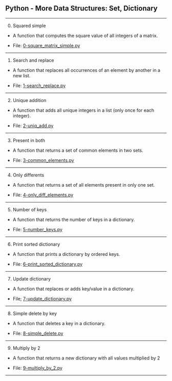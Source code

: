 ## Python - More Data Structures: Set, Dictionary

---

0. Squared simple

- A function that computes the square value of all integers of a matrix.

- File: [0-square_matrix_simple.py](./0-square_matrix_simple.py)

---

1. Search and replace

- A function that replaces all occurrences of an element by another in a new list.

- File: [1-search_replace.py](./1-search_replace.py)

---

2. Unique addition

- A function that adds all unique integers in a list (only once for each integer).

- File: [2-uniq_add.py](./2-uniq_add.py)

---

3. Present in both

- A function that returns a set of common elements in two sets.

- File: [3-common_elements.py](./3-common_elements.py)

---

4. Only differents

- A function that returns a set of all elements present in only one set.

- File: [4-only_diff_elements.py](./4-only_diff_elements.py)

---

5. Number of keys

- A function that returns the number of keys in a dictionary.

- File: [5-number_keys.py](./5-number_keys.py)

---

6. Print sorted dictionary

- A function that prints a dictionary by ordered keys.

- File: [6-print_sorted_dictionary.py](./6-print_sorted_dictionary.py)

---

7. Update dictionary

- A function that replaces or adds key/value in a dictionary.

- File; [7-update_dictionary.py](./7-update_dictionary.py)

---

8. Simple delete by key

- A function that deletes a key in a dictionary.

- File: [8-simple_delete.py](./8-simple_delete.py)

---

9. Multiply by 2

- A function that returns a new dictionary with all values multiplied by 2

- File: [9-multiply_by_2.py](./9-multiply_by_2.py)

---

